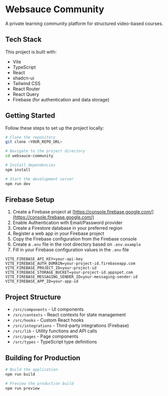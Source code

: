 # Websauce Community

A private learning community platform for structured video-based courses.

## Tech Stack

This project is built with:

- Vite
- TypeScript
- React
- shadcn-ui
- Tailwind CSS
- React Router
- React Query
- Firebase (for authentication and data storage)

## Getting Started

Follow these steps to set up the project locally:

```sh
# Clone the repository
git clone <YOUR_REPO_URL>

# Navigate to the project directory
cd websauce-community

# Install dependencies
npm install

# Start the development server
npm run dev
```

## Firebase Setup

1. Create a Firebase project at [https://console.firebase.google.com/](https://console.firebase.google.com/)
2. Enable Authentication with Email/Password provider
3. Create a Firestore database in your preferred region
4. Register a web app in your Firebase project
5. Copy the Firebase configuration from the Firebase console
6. Create a `.env` file in the root directory based on `.env.example`
7. Fill in your Firebase configuration values in the `.env` file

```
VITE_FIREBASE_API_KEY=your-api-key
VITE_FIREBASE_AUTH_DOMAIN=your-project-id.firebaseapp.com
VITE_FIREBASE_PROJECT_ID=your-project-id
VITE_FIREBASE_STORAGE_BUCKET=your-project-id.appspot.com
VITE_FIREBASE_MESSAGING_SENDER_ID=your-messaging-sender-id
VITE_FIREBASE_APP_ID=your-app-id
```

## Project Structure

- `/src/components` - UI components
- `/src/contexts` - React contexts for state management
- `/src/hooks` - Custom React hooks
- `/src/integrations` - Third-party integrations (Firebase)
- `/src/lib` - Utility functions and API calls
- `/src/pages` - Page components
- `/src/types` - TypeScript type definitions

## Building for Production

```sh
# Build the application
npm run build

# Preview the production build
npm run preview
```
